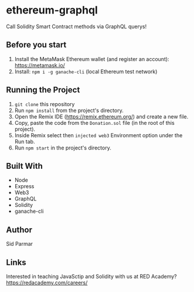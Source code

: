 # ethereum-graphql

Call Solidity Smart Contract methods via GraphQL querys!

## Before you start

1. Install the MetaMask Ethereum wallet (and register an account): https://metamask.io/ 
2. Install: `npm i -g ganache-cli` (local Ethereum test network) 

## Running the Project

1.  `git clone` this repository
2.  Run `npm install` from the project's directory.
3.  Open the Remix IDE (https://remix.ethereum.org/) and create a new file. 
4.  Copy, paste the code from the `Donation.sol` file (in the root of this project).
5.  Inside Remix select then `injected web3` Environment option under the Run tab.
6.  Run `npm start` in the project's directory.

## Built With

-  Node
-  Express
-  Web3
-  GraphQL
-  Solidity
-  ganache-cli

## Author

Sid Parmar

## Links

Interested in teaching JavaSctip and Solidity with us at RED Academy? https://redacademy.com/careers/
